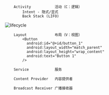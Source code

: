 ```
    Activity           活动（C：逻辑）
        Intent - 隐式/显式
        Back Stack (LIFO)
```

![lifecycle](https://developer.android.com/guide/components/images/activity_lifecycle.png)

```
    Layout             布局（V：视图）
        <Button 
          android:id="@+id/button_1" 
          android:layout_width="match_parent" 
          android:layout_height="wrap_content" 
          android:text="Button 1" 
        />
```

```
    Service            服务
```

```
    Content Provider   内容提供者
```

```
    Broadcast Receiver 广播接收器
```
